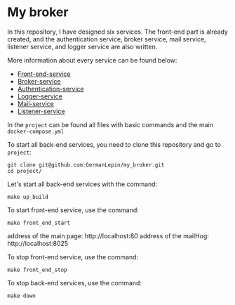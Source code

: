 My broker
=============

In this repository, I have designed six services. The front-end part is already created, and the authentication service, broker service, mail service, listener service, and logger service are also written.

More information about every service can be found below:
- [Front-end-service](/front-end-service/README.md)
- [Broker-service](/broker-service/README.md)
- [Authentication-service](/authentication-service/README.md)
- [Logger-service](/logger-service/README.md)
- [Mail-service](/mail-service/README.md)
- [Listener-service](/listener-service/README.md)

In the `project` can be found all files with basic commands and the main `docker-compose.yml`

To start all back-end services, you need to clone this repository and go to `project`:
```
git clone git@github.com:GermanLepin/my_broker.git
cd project/
```

Let's start all back-end services with the command:
```
make up_build
```

To start front-end service, use the command:
```
make front_end_start
```

address of the main page: http://localhost:80
address of the mailHog: http://localhost:8025

To stop front-end service, use the command:
```
make front_end_stop
```

To stop back-end services, use the command:
```
make down
```


